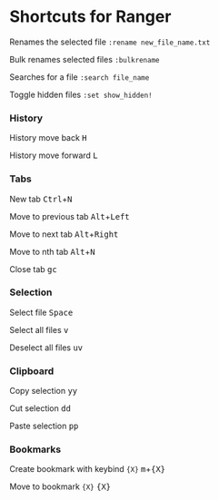 # Shortcuts for Ranger

Renames the selected file
`:rename new_file_name.txt`

Bulk renames selected files
`:bulkrename`

Searches for a file
`:search file_name`

Toggle hidden files
`:set show_hidden!`

### History

History move back
<kbd>H</kbd>

History move forward
<kbd>L</kbd>

### Tabs

New tab
<kbd>Ctrl</kbd>+<kbd>N</kbd>

Move to previous tab
<kbd>Alt</kbd>+<kbd>Left</kbd>

Move to next tab
<kbd>Alt</kbd>+<kbd>Right</kbd>

Move to nth tab
<kbd>Alt</kbd>+<kbd>N</kbd>

Close tab
<kbd>gc</kbd>

### Selection

Select file
<kbd>Space</kbd>

Select all files
<kbd>v</kbd>

Deselect all files
<kbd>uv</kbd>

### Clipboard

Copy selection
<kbd>yy</kbd>

Cut selection
<kbd>dd</kbd>

Paste selection
<kbd>pp</kbd>

### Bookmarks

Create bookmark with keybind `{X}`
<kbd>m</kbd>+<kbd>{X}</kbd>

Move to bookmark `{X}`
<kbd>{X}</kbd>
